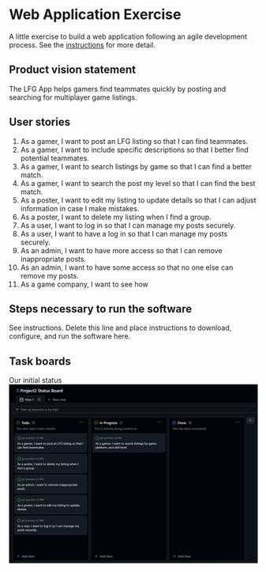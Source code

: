 # Web Application Exercise

A little exercise to build a web application following an agile development process. See the [instructions](instructions.md) for more detail.

## Product vision statement

The LFG App helps gamers find teammates quickly by posting and searching for multiplayer game listings.

## User stories

1. As a gamer, I want to post an LFG listing so that I can find teammates.
2. As a gamer, I want to include specific descriptions so that I better find potential teammates.
3. As a gamer, I want to search listings by game so that I can find a better match.
4. As a gamer, I want to search the post my level so that I can find the best match.
5. As a poster, I want to edit my listing to update details so that I can adjust information in case I make mistakes.
6. As a poster, I want to delete my listing when I find a group.
7. As a user, I want to log in so that I can manage my posts securely.
8. As a user, I want to have a log in so that I can manage my posts securely.
9. As an admin, I want to have more access so that I can remove inappropriate posts.
10. As an admin, I want to have some access so that no one else can remove my posts.
11. As a game company, I want to see how 

## Steps necessary to run the software

See instructions. Delete this line and place instructions to download, configure, and run the software here.

## Task boards
Our initial status
![示例图片](images/pic1.png)

